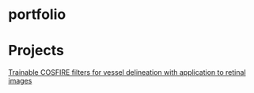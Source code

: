 # portfolio
# Projects

 <a href= "https://github.com/mallop/portfolio/tree/mallop-project1"> Trainable COSFIRE filters for vessel delineation with application to retinal images </a>
